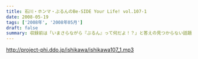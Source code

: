 ```yaml
---
title: 石川・ホンマ・ぶるんのBe-SIDE Your Life! vol.107-1
date: 2008-05-19
tags: ['2008年', '2008年05月']
draft: false
summary: 収録前は「いまさらながら『ぶるん』って何だよ！？」と答えの見つからない話題で集合したビーサイメンバー・・・・・・オープニングはあのモーニング娘。の最新情報から！！NAMAE
---
```


http://project-phi.ddo.jp/ishikawa/ishikawa107_1.mp3
